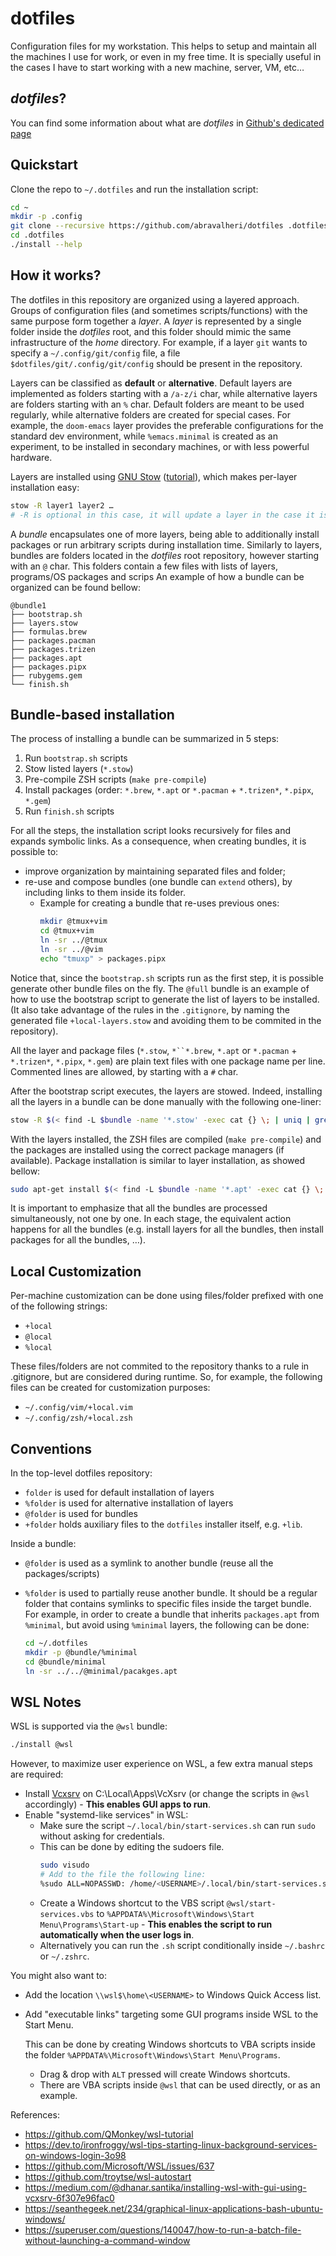 # dotfiles
Configuration files for my workstation.
This helps to setup and maintain all the machines I use for work, or even in my
free time.
It is specially useful in the cases I have to start working with a new machine,
server, VM, etc…

## *dotfiles*?
You can find some information about what are *dotfiles* in
[Github's dedicated page](https://dotfiles.github.io/)


## Quickstart

Clone the repo to `~/.dotfiles` and run the installation script:

```bash
cd ~
mkdir -p .config
git clone --recursive https://github.com/abravalheri/dotfiles .dotfiles
cd .dotfiles
./install --help
```

## How it works?
The dotfiles in this repository are organized using a layered approach.
Groups of configuration files (and sometimes scripts/functions) with the same
purpose form together a *layer*.
A *layer* is represented by a single folder inside the *dotfiles* root, and
this folder should mimic the same infrastructure of the *home* directory.
For example, if a layer `git` wants to specify a `~/.config/git/config` file,
a file `$dotfiles/git/.config/git/config` should be present in the
repository.

Layers can be classified as **default** or **alternative**. Default layers are
implemented as folders starting with a `/a-z/i` char, while alternative layers
are folders starting with an `%` char. Default folders are meant to be used
regularly, while alternative folders are created for special cases.  For
example, the `doom-emacs` layer provides the preferable configurations for the
standard dev environment, while `%emacs.minimal` is created as an experiment,
to be installed in secondary machines, or with less powerful hardware.

Layers are installed using [GNU Stow](https://www.gnu.org/software/stow/)
([tutorial](https://alexpearce.me/2016/02/managing-dotfiles-with-stow/)),
which makes per-layer installation easy:

``` bash
stow -R layer1 layer2 …
# -R is optional in this case, it will update a layer in the case it is already installed
```

A *bundle* encapsulates one of more layers, being able to additionally install
packages or run arbitrary scripts during installation time.
Similarly to layers, bundles are folders located in the *dotfiles* root
repository, however starting with an `@` char.
This folders contain a few files with lists of layers, programs/OS packages and
scrips
An example of how a bundle can be organized can be found bellow:

```
@bundle1
├── bootstrap.sh
├── layers.stow
├── formulas.brew
├── packages.pacman
├── packages.trizen
├── packages.apt
├── packages.pipx
├── rubygems.gem
└── finish.sh
```

## Bundle-based installation
The process of installing a bundle can be summarized in 5 steps:

1. Run `bootstrap.sh` scripts
2. Stow listed layers (`*.stow`)
3. Pre-compile ZSH scripts (`make pre-compile`)
4. Install packages (order: `*.brew`, `*.apt` or `*.pacman` + `*.trizen*`, `*.pipx`, `*.gem`)
5. Run `finish.sh` scripts

For all the steps, the installation script looks recursively for files and
expands symbolic links.
As a consequence, when creating bundles, it is possible to:
- improve organization by maintaining separated files and folder;
- re-use and compose bundles (one bundle can `extend` others),
  by including links to them inside its folder.
  * Example for creating a bundle that re-uses previous ones:
    ```bash
    mkdir @tmux+vim
    cd @tmux+vim
    ln -sr ../@tmux
    ln -sr ../@vim
    echo "tmuxp" > packages.pipx
    ```
Notice that, since the `bootstrap.sh` scripts run as the first step,
it is possible generate other bundle files on the fly.
The `@full` bundle is an example of how to use the bootstrap script to
generate the list of layers to be installed.
(It also take advantage of the rules in the `.gitignore`, by naming the
generated file `+local-layers.stow` and avoiding them to be commited in the
repository).

All the layer and package files (`*.stow`, `*``*.brew`, `*.apt` or `*.pacman` +
`*.trizen*`, `*.pipx`, `*.gem`) are plain text files with one package name per
line. Commented lines are allowed, by starting with a `#` char.

After the bootstrap script executes, the layers are stowed.
Indeed, installing all the layers in a bundle can be done manually with
the following one-liner:

```bash
stow -R $(< find -L $bundle -name '*.stow' -exec cat {} \; | uniq | grep -v '#')
```

With the layers installed, the ZSH files are compiled (`make pre-compile`)
and the packages are installed using the correct package managers (if
available). Package installation is similar to layer installation, as showed
bellow:

```bash
sudo apt-get install $(< find -L $bundle -name '*.apt' -exec cat {} \; | uniq | grep -v '#')
```

It is important to emphasize that all the bundles are processed simultaneously,
not one by one.
In each stage, the equivalent action happens for all the bundles (e.g. install
layers for all the bundles, then install packages for all the bundles, …).

## Local Customization

Per-machine customization can be done using files/folder prefixed with one of
the following strings:

- `+local`
- `@local`
- `%local`

These files/folders are not commited to the repository thanks to a rule in
.gitignore, but are considered during runtime. So, for example, the following
files can be created for customization purposes:

- `~/.config/vim/+local.vim`
- `~/.config/zsh/+local.zsh`

## Conventions

In the top-level dotfiles repository:
- `folder`  is used for default installation of layers
- `%folder` is used for alternative installation of layers
- `@folder` is used for bundles
- `+folder` holds auxiliary files to the `dotfiles` installer itself, e.g.
  `+lib`.

Inside a bundle:
- `@folder` is used as a symlink to another bundle (reuse all the packages/scripts)
- `%folder` is used to partially reuse another bundle.
  It should be a regular folder that contains symlinks to specific files inside
  the target bundle.
  For example, in order to create a bundle that inherits `packages.apt`
  from `%minimal`, but avoid using `%minimal` layers, the following can be
  done:

  ```bash
  cd ~/.dotfiles
  mkdir -p @bundle/%minimal
  cd @bundle/minimal
  ln -sr ../../@minimal/pacakges.apt
  ```

## WSL Notes

WSL is supported via the `@wsl` bundle:

```bash
./install @wsl
```

However, to maximize user experience on WSL, a few extra manual steps are
required:

- Install [Vcxsrv](https://sourceforge.net/projects/vcxsrv/)
  on C:\Local\Apps\VcXsrv (or change the scripts in `@wsl` accordingly) -
  **This enables GUI apps to run**.
- Enable "systemd-like services" in WSL:
  - Make sure the script `~/.local/bin/start-services.sh`
    can run `sudo` without asking for credentials.
  - This can be done by editing the sudoers file.
    ```bash
    sudo visudo
    # Add to the file the following line:
    %sudo ALL=NOPASSWD: /home/<USERNAME>/.local/bin/start-services.sh
    ```
  - Create a Windows shortcut to the VBS script `@wsl/start-services.vbs` to 
    `%APPDATA%\Microsoft\Windows\Start Menu\Programs\Start-up` -
    **This enables the script to run automatically when the user logs in**.
  - Alternatively you can run the `.sh` script conditionally
    inside `~/.bashrc` or `~/.zshrc`.

You might also want to:
- Add the location ``\\wsl$\home\<USERNAME>`` to Windows Quick Access list.
- Add "executable links" targeting some GUI programs inside WSL to the Start Menu.

  This can be done by creating Windows shortcuts to VBA scripts inside the
  folder `%APPDATA%\Microsoft\Windows\Start Menu\Programs`.

  - Drag & drop with `ALT` pressed will create Windows shortcuts.
  - There are VBA scripts inside `@wsl` that can be used directly, or as an example.

References:
- https://github.com/QMonkey/wsl-tutorial
- https://dev.to/ironfroggy/wsl-tips-starting-linux-background-services-on-windows-login-3o98
- https://github.com/Microsoft/WSL/issues/637
- https://github.com/troytse/wsl-autostart
- https://medium.com/@dhanar.santika/installing-wsl-with-gui-using-vcxsrv-6f307e96fac0
- https://seanthegeek.net/234/graphical-linux-applications-bash-ubuntu-windows/
- https://superuser.com/questions/140047/how-to-run-a-batch-file-without-launching-a-command-window
